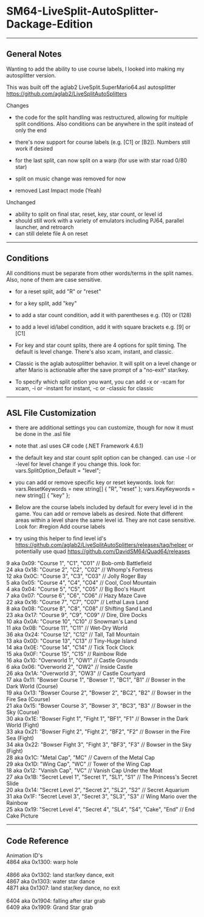 # SM64-LiveSplit-AutoSplitter-Dackage-Edition

-------------
General Notes
-------------

Wanting to add the ability to use course labels, I looked into making my autosplitter version.

This was built off the aglab2 LiveSplit.SuperMario64.asl autosplitter
	https://github.com/aglab2/LiveSplitAutoSplitters

Changes
- the code for the split handling was restructured, allowing for multiple split conditions. Also
	conditions can be anywhere in the split instead of only the end
- there's now support for course labels (e.g. [C1] or [B2]). Numbers still work if desired
- for the last split, can now split on a warp (for use with star road 0/80 star)

- split on music change was removed for now
- removed Last Impact mode (Yeah)

Unchanged
- ability to split on final star, reset, key, star count, or level id
- should still work with a variety of emulators including PJ64, parallel launcher, and retroarch
- can still delete file A on reset

----------
Conditions
----------

All conditions must be separate from other words/terms in the split names. Also,
	none of them are case sensitive.

- for a reset split, add "R" or "reset"
- for a key split, add "key"
- to add a star count condition, add it with parentheses e.g. (10) or (128)
- to add a level id/label condition, add it with square brackets e.g. [9] or [C1]

- For key and star count splits, there are 4 options for split timing. The default is level change.
	There's also xcam, instant, and classic.
- Classic is the aglab autosplitter behavior.  It will split on a level change or after Mario is
	actionable after the save prompt of a "no-exit" star/key.
- To specify which split option you want, you can add -x or -xcam for xcam, -i or -instant for instant, -c
	or -classic for classic

----------------------
ASL File Customization
----------------------

- there are additional settings you can customize, though for now it must be done in the .asl file
- note that .asl uses C# code (.NET Framework 4.6.1)

- the default key and star count split option can be changed. can use -l or -level for level change if
	you change this. look for:
	vars.SplitOption_Default = "level";
	
- you can add or remove specific key or reset keywords. look for:
	vars.ResetKeywords = new string[] { "R", "reset" };
	vars.KeyKeywords = new string[] { "key" };
	
- Below are the course labels included by default for every level id in the game. You can add or remove
	labels as desired. Note that different areas within a level share the same level id. They are not case 
	sensitive. Look for:
	#region Add course labels

- try using this helper to find level id's https://github.com/aglab2/LiveSplitAutoSplitters/releases/tag/helper
	or potentially use quad https://github.com/DavidSM64/Quad64/releases
	
9  aka 0x09: "Course 1", "C1", "C01" // Bob-omb Battlefield<br />
24 aka 0x18: "Course 2", "C2", "C02" // Whomp's Fortress<br />
12 aka 0x0C: "Course 3", "C3", "C03" // Jolly Roger Bay<br />
5  aka 0x05: "Course 4", "C4", "C04" // Cool, Cool Mountain<br />
4  aka 0x04: "Course 5", "C5", "C05" // Big Boo's Haunt<br />
7  aka 0x07: "Course 6", "C6", "C06" // Hazy Maze Cave<br />
22 aka 0x16: "Course 7", "C7", "C07" // Lethal Lava Land<br />
8  aka 0x08: "Course 8", "C8", "C08" // Shifting Sand Land<br />
23 aka 0x17: "Course 9", "C9", "C09" // Dire, Dire Docks<br />
10 aka 0x0A: "Course 10", "C10" // Snowman's Land<br />
11 aka 0x0B: "Course 11", "C11" // Wet-Dry World<br />
36 aka 0x24: "Course 12", "C12" // Tall, Tall Mountain<br />
13 aka 0x0D: "Course 13", "C13" // Tiny-Huge Island<br />
14 aka 0x0E: "Course 14", "C14" // Tick Tock Clock<br />
15 aka 0x0F: "Course 15", "C15" // Rainbow Ride<br />
16 aka 0x10: "Overworld 1", "OW1" // Castle Grounds<br />
6  aka 0x06: "Overworld 2", "OW2" // Inside Castle<br />
26 aka 0x1A: "Overworld 3", "OW3" // Castle Courtyard<br />
17 aka 0x11: "Bowser Course 1", "Bowser 1", "BC1", "B1" // Bowser in the Dark World (Course)<br />
19 aka 0x13: "Bowser Course 2", "Bowser 2", "BC2", "B2" // Bowser in the Fire Sea (Course)<br />
21 aka 0x15: "Bowser Course 3", "Bowser 3", "BC3", "B3" // Bowser in the Sky (Course)<br />
30 aka 0x1E: "Bowser Fight 1", "Fight 1", "BF1", "F1" // Bowser in the Dark World (Fight)<br />
33 aka 0x21: "Bowser Fight 2", "Fight 2", "BF2", "F2" // Bowser in the Fire Sea (Fight)<br />
34 aka 0x22: "Bowser Fight 3", "Fight 3", "BF3", "F3" // Bowser in the Sky (Fight)<br />
28 aka 0x1C: "Metal Cap", "MC" // Cavern of the Metal Cap<br />
29 aka 0x1D: "Wing Cap", "WC" // Tower of the Wing Cap<br />
18 aka 0x12: "Vanish Cap", "VC" // Vanish Cap Under the Moat<br />
27 aka 0x1B: "Secret Level 1", "Secret 1", "SL1", "S1" // The Princess's Secret Slide<br />
20 aka 0x14: "Secret Level 2", "Secret 2", "SL2", "S2" // Secret Aquarium<br />
31 aka 0x1F: "Secret Level 3", "Secret 3", "SL3", "S3" // Wing Mario over the Rainbow<br />
25 aka 0x19: "Secret Level 4", "Secret 4", "SL4", "S4", "Cake", "End" // End Cake Picture<br />

--------------
Code Reference
--------------

Animation ID's<br />
4864 aka 0x1300: warp hole<br />
<br />
4866 aka 0x1302: land star/key dance, exit<br />
4867 aka 0x1303: water star dance<br />
4871 aka 0x1307: land star/key dance, no exit<br />
<br />
6404 aka 0x1904: falling after star grab<br />
6409 aka 0x1909: Grand Star grab<br />